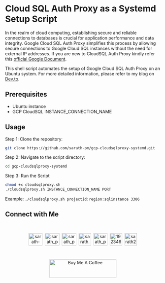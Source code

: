 # Cloud SQL Auth Proxy as a Systemd Setup Script

In the realm of cloud computing, establishing secure and reliable connections to databases is crucial for application performance and data integrity. Google Cloud SQL Auth Proxy simplifies this process by allowing secure connections to Google Cloud SQL instances without the need for external IP addresses. If you are new to CloudSQL Auth Proxy kindly refer this [official Google Document](https://cloud.google.com/sql/docs/mysql/sql-proxy).

This shell script automates the setup of Google Cloud SQL Auth Proxy on an Ubuntu system. For more detailed information, please refer to my blog on [Dev.to](https://dev.to/sarath-pm/secure-cloudsql-connectivity-with-google-cloud-sql-auth-proxy-as-systemd-3gg2).

## Prerequisites

- Ubuntu instance
- GCP CloudSQL INSTANCE_CONNECTION_NAME

## Usage

Step 1: Clone the repository:

   ```bash
   git clone https://github.com/sarath-pm/gcp-cloudsqlproxy-systemd.git
   ```
   
Step 2: Navigate to the script directory:

   ```bash
   cd gcp-cloudsqlproxy-systemd
   ```

Step 3: Run the Script

   ```bash
   chmod +x cloudsqlproxy.sh
   ./cloudsqlproxy.sh INSTANCE_CONNECTION_NAME PORT
   ```
   Example: `./cloudsqlproxy.sh projectid:region:sqlinstance 3306`

## Connect with Me
<br>
<p align="center">
<a href="https://www.linkedin.com/in/sarath-p-m/" target="blank"><img align="center" src="https://i.pinimg.com/originals/de/b4/6f/deb46f02a59e3b3a2aa58fac16290d63.gif" alt="sarath-p-m" height="40" width="45" /></a>
&nbsp;<a href="https://dev.to/sarath-pm" target="blank"><img align="center" src="https://res.cloudinary.com/practicaldev/image/fetch/s--0UiMFgbU--/c_limit%2Cf_auto%2Cfl_progressive%2Cq_66%2Cw_880/https://thepracticaldev.s3.amazonaws.com/i/0vbfzhjcsjs0u716x88o.gif" alt="sarath_pm" height="40" width="47" /></a>
&nbsp;<a href="https://sarath-pm.medium.com/" target="blank"><img align="center" src="https://github.com/sarath-pm/sarath-pm/assets/86669668/09a4f7ca-c73f-481c-ac8f-d751a91fa062" alt="sarath_pm" height="40" width="47" /></a>  
&nbsp;<a href="mailto:sarath.pm@outlook.com" target="blank"><img align="center" src="https://user-images.githubusercontent.com/86669668/171339003-ef5b5c96-eac8-478c-a9cc-318ca9477fce.gif" alt="sarath.pm@outlook.com" width="40" /></a>      
&nbsp;<a href="https://www.hackerrank.com/sarath_pm" target="blank"><img align="center" src="https://user-images.githubusercontent.com/86669668/171338019-50f8c8de-e1ac-4651-b2cf-1901eceb2e51.gif" alt="sarath_pm" height="40" width="45"></a>
&nbsp;<a href="https://stackoverflow.com/users/19234611" target="blank"><img align="center" src="https://user-images.githubusercontent.com/86669668/171333456-ac1d5e66-bd90-468b-a1bf-c030ba6a1fed.gif" alt="19234611" width="40" /></a>
&nbsp;<a href="https://join.skype.com/invite/mBeSnZ9ZogbI" target="_blank"><img align="center" src="https://user-images.githubusercontent.com/86669668/176819343-c1894b0e-8622-4a39-a34c-fd4125d32d4d.gif" alt="sarath2375" width="40" /></a>
</p>

<br>

<p align="center">
<a href="https://www.buymeacoffee.com/sarathpm" target="_blank"><img src="https://cdn.buymeacoffee.com/buttons/v2/default-yellow.png" alt="Buy Me A Coffee" style="height: 60px !important;width: 217px !important;" ></a>
</p>

   
